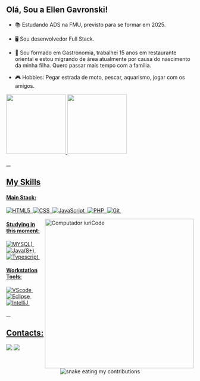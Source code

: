 ## Olá, Sou a Ellen Gavronski!

- 📚 Estudando ADS na FMU, previsto para se formar em 2025.
- 🖥️ Sou desenvolvedor Full Stack.
- 🤵 Sou formado em Gastronomia, trabalhei 15 anos em restaurante oriental e estou migrando de área atualmente por causa do nascimento da minha filha. Quero passar mais tempo com a família.

- 🎮 Hobbies: Pegar estrada de moto, pescar, aquarismo, jogar com os amigos.

<div>
<a href="https://github.com/yamadabruno">
<img loading="lazy" height="160em" src="https://github-readme-stats.vercel.app/api/top-langs/?username=yamadabruno&layout=compact&langs_count=7&theme=tokyonight"/>
<img loading="lazy" height="160em" src="https://github-readme-stats.vercel.app/api?username=yamadabruno&show_icons=true&theme=tokyonight&include_all_commits=true&count_private=true"/>
</div>

 &nbsp;
 &nbsp;



## My Skills

#### Main Stack:

![HTML5](https://img.shields.io/badge/HTML5-E34F26?style=for-the-badge&logo=html5&logoColor=white)&nbsp;
![CSS](https://img.shields.io/badge/CSS3-1572B6?style=for-the-badge&logo=css3&logoColor=white)&nbsp;
![JavaScript](https://img.shields.io/badge/JavaScript-F7DF1E?style=for-the-badge&logo=javascript&logoColor=black)&nbsp;
![PHP](https://img.shields.io/badge/PHP-777BB4?style=for-the-badge&logo=php&logoColor=white)&nbsp;
![Git](https://img.shields.io/badge/GIT-E44C30?style=for-the-badge&logo=git&logoColor=white)&nbsp;


<img src="https://raw.githubusercontent.com/MicaelliMedeiros/micaellimedeiros/master/image/computer-illustration.png" min-width="400px" max-width="400px" width="400px" align="right" alt="Computador iuriCode">


#### Studying in this moment:

![MYSQL)](https://img.shields.io/badge/MySQL-005C84?style=for-the-badge&logo=mysql&logoColor=white)&nbsp;
![Java(8+)](https://img.shields.io/badge/Java-ED8B00?style=for-the-badge&logo=openjdk&logoColor=white)&nbsp;
![Typescript](https://img.shields.io/badge/TypeScript-007ACC?style=for-the-badge&logo=typescript&logoColor=white)&nbsp;

#### Workstation Tools:

![VScode](https://img.shields.io/badge/vscode-4285F4?style=for-the-badge&logo=vscode&logoColor=white)&nbsp;
![Eclipse](	https://img.shields.io/badge/Eclipse-2C2255?style=for-the-badge&logo=eclipse&logoColor=white)&nbsp;
![IntelliJ](https://img.shields.io/badge/IntelliJ_IDEA-000000.svg?style=for-the-badge&logo=intellij-idea&logoColor=white)&nbsp;

&nbsp;
&nbsp;

## Contacts:

<div> 

<a href = "mailto:ellengavronski.el@hotmail.com"> <img src="https://img.shields.io/badge/-Gmail-%23333?style=for-the-badge&logo=gmail&logoColor=white" target="_blank"></a>
<a href="https://www.linkedin.com/in/elgavronski/" target="_blank"><img src="https://img.shields.io/badge/-LinkedIn-%230077B5?style=for-the-badge&logo=linkedin&logoColor=white"  target="_blank"></a>  
</div>&nbsp;&nbsp;

<div align="center">
  <img alt="snake eating my contributions" src="https://raw.githubusercontent.com/yamadabruno/yamadabruno/output/github-contribution-grid-snake.svg" />
</div>
